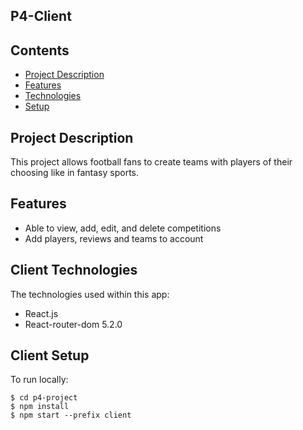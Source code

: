 ## P4-Client

## Contents

* [Project Description](#project-Description)
* [Features](#features)
* [Technologies](#technologies)
* [Setup](#setup)


## Project Description

This project allows football fans to create teams with players of their choosing like in fantasy sports.

## Features
* Able to view, add, edit, and delete competitions
* Add players, reviews and teams to account


## Client Technologies
The technologies used within this app:
* React.js
* React-router-dom 5.2.0

## Client Setup
To run locally:
```
$ cd p4-project
$ npm install
$ npm start --prefix client

```